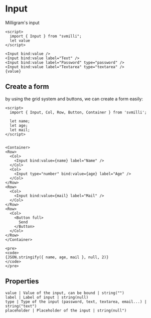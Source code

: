 # Input

Milligram's input

```example
<script>
  import { Input } from "svmilli";
  let value
</script>

<Input bind:value />
<Input bind:value label="Text" />
<Input bind:value label="Password" type="password" />
<Input bind:value label="Textarea" type="textarea" />
{value}
```

## Create a form

by using the grid system and buttons, we can create a form easily:

```example
<script>
  import { Input, Col, Row, Button, Container } from 'svmilli';

  let name;
  let age;
  let mail;
</script>


<Container>
<Row>
  <Col>
    <Input bind:value={name} label="Name" />
  </Col>
  <Col>
    <Input type="number" bind:value={age} label="Age" />
  </Col>
</Row>
<Row>
  <Col>
    <Input bind:value={mail} label="Mail" />
  </Col>
</Row>
<Row>
  <Col>
    <Button full>
      Send
    </Button>
  </Col>
</Row>
</Container>

<pre>
<code>
{JSON.stringify({ name, age, mail }, null, 2)}
</code>
</pre>
```

## Properties
```properties
value | Value of the input, can be bound | string("")
label | Label of input | string(null)
type | Type of the input (password, text, textarea, email...) | string("text")
placeholder | Placeholder of the input | string(null")
```